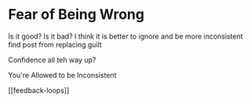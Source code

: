 # Fear of Being Wrong

Is it good? Is it bad? 
I think it is better to ignore and be more inconsistent 
find post from replacing guilt

Confidence all teh way up?

You're Allowed to be Inconsistent

[[feedback-loops]]